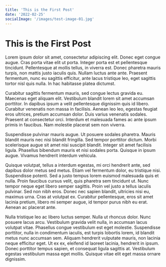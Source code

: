 ```yaml
---
title: 'This is the First Post'
date: '2022-02-25'
socialImage: '/images/test-image-01.jpg'
---
```


# This is the First Post

Lorem ipsum dolor sit amet, consectetur adipiscing elit. Donec eget congue augue. Cras porta vitae elit ut porta. Integer porta est et pellentesque tincidunt. Pellentesque at mollis tellus, in viverra est. Donec pharetra mauris turpis, non mattis justo iaculis quis. Nullam luctus ante ante. Praesent fermentum, nunc eu sagittis efficitur, ante lacus tristique leo, eget sagittis tortor nisl quis nulla. In hac habitasse platea dictumst.

Curabitur sagittis fermentum mauris, sed congue lectus gravida eu. Maecenas eget aliquam elit. Vestibulum blandit lorem sit amet accumsan porttitor. In dapibus ipsum a velit pellentesque dignissim quis id libero. Curabitur venenatis non massa in facilisis. Aenean leo leo, egestas feugiat eros ultrices, pretium accumsan dolor. Duis varius venenatis sodales. Praesent at consectetur orci. Interdum et malesuada fames ac ante ipsum primis in faucibus. Nam molestie placerat sem non viverra.

Suspendisse pulvinar mauris augue. Ut posuere sodales pharetra. Mauris blandit mauris nec nisi blandit fringilla. Sed tempor porttitor dictum. Morbi scelerisque augue sit amet nisi suscipit blandit. Integer sit amet facilisis ligula. Phasellus bibendum mauris et nisi sodales porta. Quisque in ipsum augue. Vivamus hendrerit interdum vehicula.

Quisque volutpat, tellus a interdum egestas, mi orci hendrerit ante, sed dapibus dolor metus sed metus. Etiam vel fermentum dolor, eu tristique nisi. Suspendisse potenti. Sed a justo tempus lorem euismod malesuada quis et nulla. Proin faucibus cursus velit, quis pharetra sem tincidunt ut. Nunc tempor neque eget libero semper sagittis. Proin vel justo a tellus iaculis pulvinar. Sed non nibh eros. Donec nec sapien blandit, ultricies nisi eu, maximus urna. Cras at volutpat ex. Curabitur pellentesque, eros sit amet lacinia pretium, libero mi semper augue, id tempor purus nibh eu erat. Aenean ac placerat ante.

Nulla tristique leo ac libero luctus semper. Nulla ut rhoncus dolor. Nunc posuere lacus arcu. Vestibulum gravida velit nulla, in accumsan lacus volutpat vitae. Phasellus congue vestibulum est eget molestie. Suspendisse porttitor, nulla in condimentum iaculis, est turpis lobortis lorem, id blandit metus nunc accumsan sem. Aliquam hendrerit vulputate mauris, non lacinia neque efficitur eget. Ut ex ex, eleifend id laoreet lacinia, hendrerit in ipsum. Donec porttitor tempus sapien, et consequat ligula sagittis at. Vestibulum egestas vestibulum massa eget mollis. Quisque vitae elit eget massa ornare dignissim.
